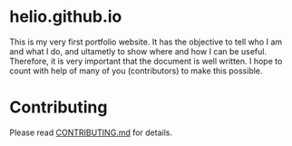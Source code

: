 # helio.github.io

This is my very first portfolio website. It has the objective to tell who I am and what I do, and ultametly to show where and how I can be useful. Therefore, it is very important that the document is well written. I hope to count with help of many of you (contributors) to make this possible.  

# Contributing 
Please read [CONTRIBUTING.md](https://github.com/srlhyo/my-portfolio/blob/contributing/CONTRIBUTING.md) for details. 
